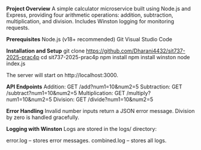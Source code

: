 **Project Overview**
A simple calculator microservice built using Node.js and Express, providing four arithmetic operations: addition, subtraction, multiplication, and division. Includes Winston logging for monitoring requests.


**Prerequisites**
Node.js (v18+ recommended)
Git
Visual Studio Code

**Installation and Setup**
git clone https://github.com/Dharani4432/sit737-2025-prac4p
cd sit737-2025-prac4p
npm install
npm install winston
node index.js

The server will start on http://localhost:3000.

**API Endpoints**
Addition: GET /add?num1=10&num2=5
Subtraction: GET /subtract?num1=10&num2=5
Multiplication: GET /multiply?num1=10&num2=5
Division: GET /divide?num1=10&num2=5

**Error Handling**
Invalid number inputs return a JSON error message.
Division by zero is handled gracefully.

**Logging with Winston**
Logs are stored in the logs/ directory:

error.log – stores error messages.
combined.log – stores all logs.

